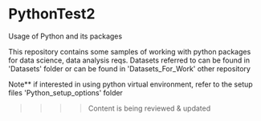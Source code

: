 # PythonTest2
Usage of Python and its packages

This repository contains some samples of working with python packages for data science, data analysis 
reqs.
Datasets referred to can be found in 'Datasets' folder or can be found in 'Datasets_For_Work' other 
repository

Note** if interested in using python virtual environment, refer to the setup files 
'Python_setup_options' folder

>>>> Content is being reviewed & updated

